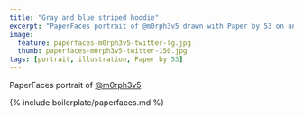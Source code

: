 ```yaml
---
title: "Gray and blue striped hoodie"
excerpt: "PaperFaces portrait of @m0rph3v5 drawn with Paper by 53 on an iPad."
image: 
  feature: paperfaces-m0rph3v5-twitter-lg.jpg
  thumb: paperfaces-m0rph3v5-twitter-150.jpg
tags: [portrait, illustration, Paper by 53]
---
```


PaperFaces portrait of [@m0rph3v5](http://twitter.com/m0rph3v5).

{% include boilerplate/paperfaces.md %}